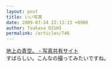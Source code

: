 ```yaml
---
layout: post
title: いい写真
date: 2009-07-24 22:13:13 +0900
author: Tsukasa OISHI
permalink: /articles/746
---
```



[地上の青空。 - 写真共有サイト](http://photohito.com/photo/180048)  
すばらしい。こんなの撮ってみたいですね。  


